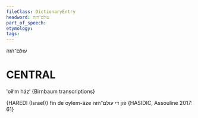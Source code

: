 ```yaml
---
fileClass: DictionaryEntry
headword: עולם־הזה
part_of_speech: 
etymology: 
tags: 
---
```

עולם־הזה

CENTRAL
========

'oiłⁱm házⁱ {Birnbaum transcriptions}

{HAREDI (Israel)}
fin de oylem-áze פֿון די עולם־הזה  {HASIDIC, Assouline 2017: 61}
